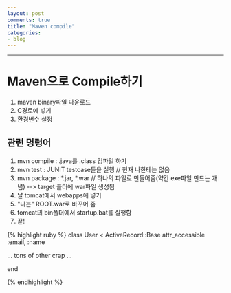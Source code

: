 ```yaml
---
layout: post
comments: true
title: "Maven compile"
categories:
- blog
---
```




---

# Maven으로 Compile하기
 1. maven binary파일 다운로드
 2. C경로에 넣기
 3. 환경변수 설정
 
## 관련 명령어
 1. mvn compile : .java를 .class 컴파일 하기
 2. mvn test : JUNIT testcase들을 실행 // 현재 나한테는 없음
 3. mvn package : *.jar, *.war // 하나의 파일로 만들어줌(약간 exe파일 만드는 개념)
  --> target 폴더에 war파일 생성됨
 4. 날 tomcat에서 webapps에 넣기
 5. "나는" ROOT.war로 바꾸어 줌
 6. tomcat의 bin폴더에서 startup.bat를 실행함
 7. 끝!

{% highlight ruby %}
class User < ActiveRecord::Base
  attr_accessible :email, :name

  ... tons of other crap ...

end

{% endhighlight %}
